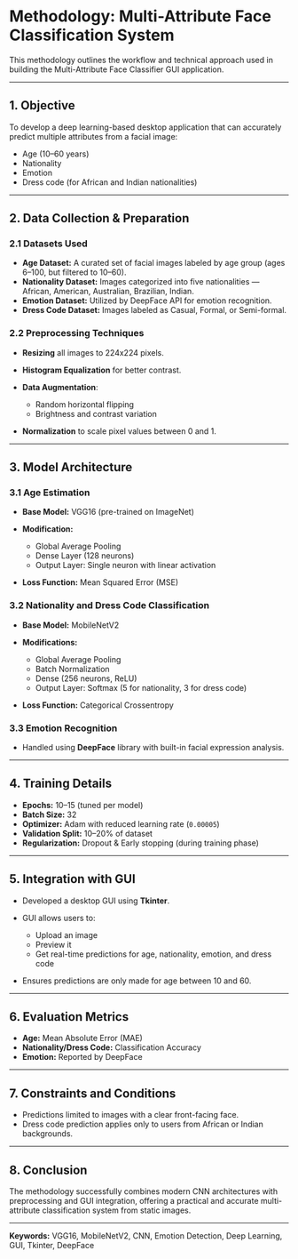 # Methodology: Multi-Attribute Face Classification System

This methodology outlines the workflow and technical approach used in building the Multi-Attribute Face Classifier GUI application.

---

## 1. Objective

To develop a deep learning-based desktop application that can accurately predict multiple attributes from a facial image:

* Age (10–60 years)
* Nationality
* Emotion
* Dress code (for African and Indian nationalities)

---

## 2. Data Collection & Preparation

### 2.1 Datasets Used

* **Age Dataset:** A curated set of facial images labeled by age group (ages 6–100, but filtered to 10–60).
* **Nationality Dataset:** Images categorized into five nationalities — African, American, Australian, Brazilian, Indian.
* **Emotion Dataset:** Utilized by DeepFace API for emotion recognition.
* **Dress Code Dataset:** Images labeled as Casual, Formal, or Semi-formal.

### 2.2 Preprocessing Techniques

* **Resizing** all images to 224x224 pixels.
* **Histogram Equalization** for better contrast.
* **Data Augmentation**:

  * Random horizontal flipping
  * Brightness and contrast variation
* **Normalization** to scale pixel values between 0 and 1.

---

## 3. Model Architecture

### 3.1 Age Estimation

* **Base Model:** VGG16 (pre-trained on ImageNet)
* **Modification:**

  * Global Average Pooling
  * Dense Layer (128 neurons)
  * Output Layer: Single neuron with linear activation
* **Loss Function:** Mean Squared Error (MSE)

### 3.2 Nationality and Dress Code Classification

* **Base Model:** MobileNetV2
* **Modifications:**

  * Global Average Pooling
  * Batch Normalization
  * Dense (256 neurons, ReLU)
  * Output Layer: Softmax (5 for nationality, 3 for dress code)
* **Loss Function:** Categorical Crossentropy

### 3.3 Emotion Recognition

* Handled using **DeepFace** library with built-in facial expression analysis.

---

## 4. Training Details

* **Epochs:** 10–15 (tuned per model)
* **Batch Size:** 32
* **Optimizer:** Adam with reduced learning rate (`0.00005`)
* **Validation Split:** 10–20% of dataset
* **Regularization:** Dropout & Early stopping (during training phase)

---

## 5. Integration with GUI

* Developed a desktop GUI using **Tkinter**.
* GUI allows users to:

  * Upload an image
  * Preview it
  * Get real-time predictions for age, nationality, emotion, and dress code
* Ensures predictions are only made for age between 10 and 60.

---

## 6. Evaluation Metrics

* **Age:** Mean Absolute Error (MAE)
* **Nationality/Dress Code:** Classification Accuracy
* **Emotion:** Reported by DeepFace

---

## 7. Constraints and Conditions

* Predictions limited to images with a clear front-facing face.
* Dress code prediction applies only to users from African or Indian backgrounds.

---

## 8. Conclusion

The methodology successfully combines modern CNN architectures with preprocessing and GUI integration, offering a practical and accurate multi-attribute classification system from static images.

---

**Keywords:** VGG16, MobileNetV2, CNN, Emotion Detection, Deep Learning, GUI, Tkinter, DeepFace
